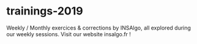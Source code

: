 # trainings-2019
Weekly / Monthly exercices &amp; corrections by INSAlgo, all explored during our weekly sessions. Visit our website insalgo.fr !
